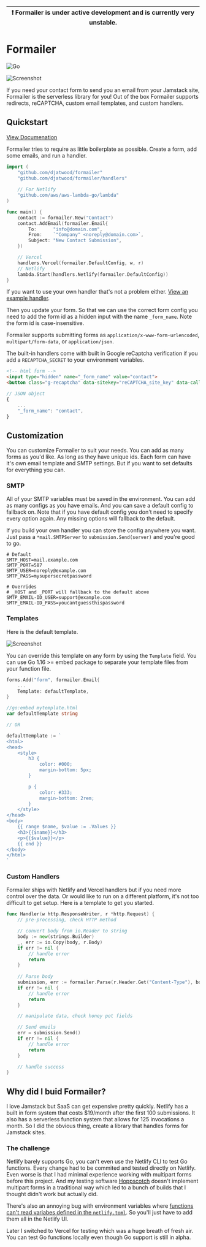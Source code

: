 | :exclamation:  Formailer is under active development and is currently very unstable. |
| ------------------------------------------------------------------------------------ |

# Formailer

![Go](https://github.com/djatwood/formailer/workflows/Go/badge.svg)

![Screenshot](img.png)

If you need your contact form to send you an email from your Jamstack site, Formailer is the serverless library for you! Out of the box Formailer supports redirects, reCAPTCHA, custom email templates, and custom handlers.

## Quickstart
[View Documenation](https://pkg.go.dev/github.com/djatwood/formailer)

Formailer tries to require as little boilerplate as possible. Create a form, add some emails, and run a handler.
```go
import (
	"github.com/djatwood/formailer"
	"github.com/djatwood/formailer/handlers"
	
	// For Netlify
	"github.com/aws/aws-lambda-go/lambda"
)

func main() {
	contact := formailer.New("Contact")
	contact.AddEmail(formailer.Email{
		To:      "info@domain.com",
		From:    `"Company" <noreply@domain.com>`,
		Subject: "New Contact Submission",
	})

	// Vercel
	handlers.Vercel(formailer.DefaultConfig, w, r)
	// Netlify
	lambda.Start(handlers.Netlify(formailer.DefaultConfig))
}
```
If you want to use your own handler that's not a problem either. [View an example handler](#user-content-custom-handlers).

Then you update your form. So that we can use the correct form config you need to add the form id as a hidden input with the name `_form_name`. Note the form id is case-insensitive.

Formailer supports submitting forms as `application/x-www-form-urlencoded`, `multipart/form-data`, or `application/json`.

The built-in handlers come with built in Google reCaptcha verification if you add a `RECAPTCHA_SECRET` to your environment variables.
```html
<!-- html form -->
<input type="hidden" name="_form_name" value="contact">
<button class="g-recaptcha" data-sitekey="reCAPTCHA_site_key" data-callback='onSubmit' data-action='submit'>Submit</button>
```
```javascript
// JSON object
{
	...
	"_form_name": "contact",
}
```

## Customization

You can customize Formailer to suit your needs. You can add as many forms as you'd like. As long as they have unique ids. Each form can have it's own email template and SMTP settings. But if you want to set defaults for everything you can.
### SMTP

All of your SMTP variables must be saved in the environment. You can add as many configs as you have emails. And you can save a default config to fallback on. Note that if you have default config you don't need to specify every option again. Any missing options will fallback to the default.

If you build your own handler you can store the config anywhere you want. Just pass a `*mail.SMTPServer` to `submission.Send(server)` and you're good to go.

```env
# Default
SMTP_HOST=mail.example.com
SMTP_PORT=587
SMTP_USER=noreply@example.com
SMTP_PASS=mysupersecretpassword

# Overrides
# _HOST and _PORT will fallback to the default above
SMTP_EMAIL-ID_USER=support@example.com
SMTP_EMAIL-ID_PASS=youcantguessthispassword
```

### Templates
Here is the default template.

![Screenshot](img.png)

You can override this template on any form by using the `Template` field. You can use Go 1.16 >= embed package to separate your template files from your function file.
```go
forms.Add("form", formailer.Email{
	...
	Template: defaultTemplate,
}

//go:embed mytemplate.html
var defaultTemplate string

// OR

defaultTemplate := `
<html>
<head>
    <style>
        h3 {
            color: #000;
            margin-bottom: 5px;
        }

        p {
            color: #333;
            margin-bottom: 2rem;
        }
    </style>
</head>
<body>
    {{ range $name, $value := .Values }}
    <h3>{{$name}}</h3>
    <p>{{$value}}</p>
    {{ end }}
</body>
</html>
`
```

### Custom Handlers
Formailer ships with Netlify and Vercel handlers but if you need more control over the data. Or would like to run on a different platform, it's not too difficult to get setup. Here is a template to get you started.
```go
func Handler(w http.ResponseWriter, r *http.Request) {
	// pre-processing, check HTTP method

	// convert body from io.Reader to string
	body := new(strings.Builder)
	_, err := io.Copy(body, r.Body)
	if err != nil {
		// handle error
		return
	}
	
	// Parse body
	submission, err := formailer.Parse(r.Header.Get("Content-Type"), body.String())
	if err != nil {
		// handle error
		return
	}

	// manipulate data, check honey pot fields

	// Send emails
	err = submission.Send()
	if err != nil {
		// handle error
		return
	}

	// handle success
}
```

## Why did I buid Formailer?

I love Jamstack but SaaS can get expensive pretty quickly. Netlify has a built in form system that costs $19/month after the first 100 submissions. It also has a serverless function system that allows for 125 invocations a month. So I did the obvious thing, create a library that handles forms for Jamstack sites.

### The challenge
Netlify barely supports Go, you can't even use the Netlify CLI to test Go functions. Every change had to be commited and tested directly on Netlify. Even worse is that I had minimal experience working with multipart forms before this project. And my testing software [Hoppscotch](https://hoppscotch.io) doesn't implement multipart forms in a traditional way which led to a bunch of builds that I thought didn't work but actually did.

There's also an annoying bug with environment variables where [functions can't read variabes defined in the `netlify.toml`](https://github.com/netlify/netlify-lambda/issues/59). So you'll just have to add them all in the Netlify UI.

Later I switched to Vercel for testing which was a huge breath of fresh air. You can test Go functions locally even though Go support is still in alpha.
